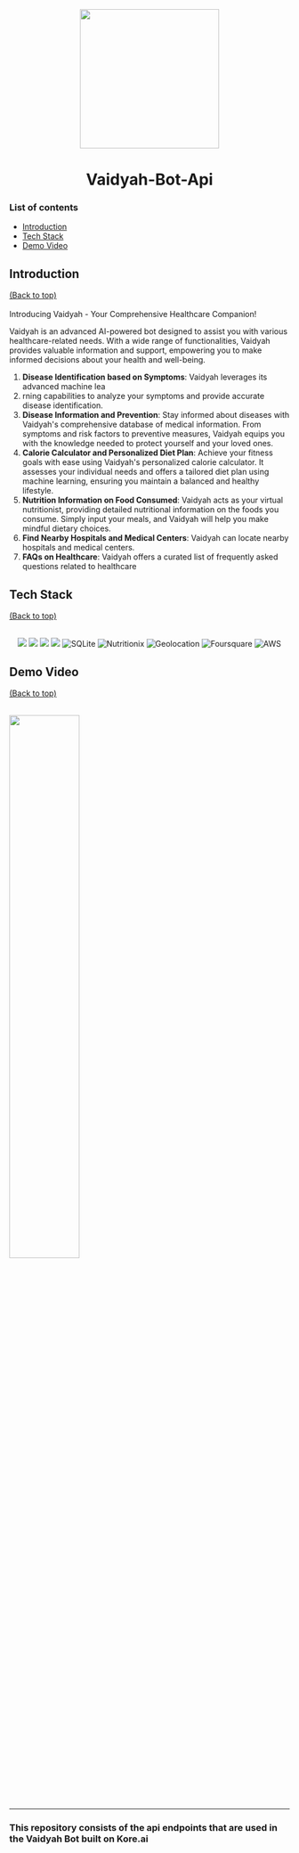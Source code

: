 <div align="center">
  <img src="https://github.com/anotherwebguy/Vaidyah-Bot-Api/assets/66346161/6ba6f86d-4179-4f5a-bb83-7d08a98f2954" height=250 width=250>
  <h1>Vaidyah-Bot-Api</h1>
</div>


### List of contents

- [Introduction](#introduction)
- [Tech Stack](#tech-stack)
- [Demo Video](#demo-video)

  
## Introduction
[(Back to top)](#list-of-contents) <br><br>
Introducing Vaidyah - Your Comprehensive Healthcare Companion!  

Vaidyah is an advanced AI-powered bot designed to assist you with various healthcare-related needs. 
With a wide range of functionalities, Vaidyah provides valuable information and support, empowering you to make informed decisions about your health and well-being. 
1. <b>Disease Identification based on Symptoms</b>:    Vaidyah leverages its advanced machine lea
2. rning capabilities to analyze your symptoms and provide accurate disease identification.
3. <b>Disease Information and Prevention</b>:    Stay informed about diseases with Vaidyah's comprehensive database of medical information. From symptoms and risk factors to preventive measures, Vaidyah equips you with the knowledge needed to protect yourself and your loved ones.
4. <b>Calorie Calculator and Personalized Diet Plan</b>:    Achieve your fitness goals with ease using Vaidyah's personalized calorie calculator. It assesses your individual needs and offers a tailored diet plan using machine learning, ensuring you maintain a balanced and healthy lifestyle.
5. <b>Nutrition Information on Food Consumed</b>:    Vaidyah acts as your virtual nutritionist, providing detailed nutritional information on the foods you consume. Simply input your meals, and Vaidyah will help you make mindful dietary choices.
6. <b>Find Nearby Hospitals and Medical Centers</b>:    Vaidyah can locate nearby hospitals and medical centers. 
7. <b>FAQs on Healthcare</b>:     Vaidyah offers a curated list of frequently asked questions related to healthcare


## Tech Stack
[(Back to top)](#list-of-contents) <br><br>

<p align="center">
  <img src="https://img.shields.io/badge/python-3670A0?style=for-the-badge&logo=python&logoColor=ffdd54"/>   <img src="https://img.shields.io/badge/django-%23092E20.svg?style=for-the-badge&logo=django&logoColor=white"/>   <img src="https://img.shields.io/badge/DJANGO-REST-ff1709?style=for-the-badge&logo=django&logoColor=white&color=ff1709&labelColor=gray"/>   <img src="https://img.shields.io/badge/mongodb-%23363636.svg?style=for-the-badge&logo=mongodb&logoColor=white"/>   <img alt="SQLite" src ="https://img.shields.io/badge/sqlite-%2307405e.svg?style=for-the-badge&logo=sqlite&logoColor=white"/> <img alt="Nutritionix" src ="https://img.shields.io/badge/nutritionix-api-ff1709?style=for-the-badge&logo=nutritionix-api&logoColor=white"/>  <img alt="Geolocation" src ="https://img.shields.io/badge/geolocation-api-%23092E20.svg?style=for-the-badge&logo=geolocation-api&logoColor=white"/> <img alt="Foursquare" src ="https://img.shields.io/badge/foursquare-api-%23363636.svg?style=for-the-badge&logo=foursquare-api&logoColor=white"/> <img alt="AWS" src ="https://img.shields.io/badge/aws-%2307405e.svg?style=for-the-badge&logo=aws&logoColor=white"/>
</p>


## Demo Video
[(Back to top)](#list-of-contents) <br><br>

[<img src="https://github.com/anotherwebguy/Vaidyah-Bot-Api/assets/66346161/c733b6d5-0444-4bad-9542-6a195c945644" width="50%">](https://www.youtube.com/watch?v=wiCEnYKxfmw)



----

### This repository consists of the api endpoints that are used in the Vaidyah Bot built on Kore.ai
